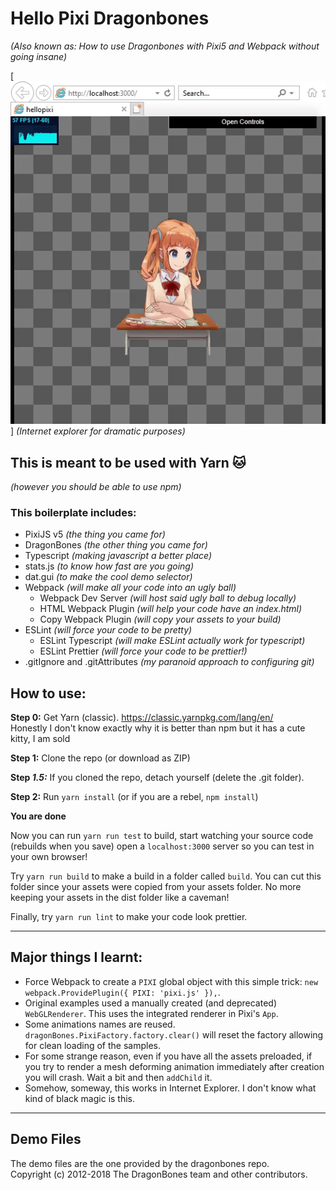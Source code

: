 # Hello Pixi Dragonbones
*(Also known as: How to use Dragonbones with Pixi5 and Webpack without going insane)*

[![For added shock](blackmagic.gif)]
*(Internet explorer for dramatic purposes)*

## This is meant to be used with Yarn 🐱 
*(however you should be able to use npm)*

### This boilerplate includes:
- PixiJS v5 *(the thing you came for)*
- DragonBones *(the other thing you came for)*
- Typescript *(making javascript a better place)*
- stats.js *(to know how fast are you going)*
- dat.gui *(to make the cool demo selector)*
- Webpack *(will make all your code into an ugly ball)*
  - Webpack Dev Server *(will host said ugly ball to debug locally)*
  - HTML Webpack Plugin *(will help your code have an index.html)* 
  - Copy Webpack Plugin *(will copy your assets to your build)*
- ESLint *(will force your code to be pretty)*
  - ESLint Typescript *(will make ESLint actually work for typescript)*
  - ESLint Prettier *(will force your code to be prettier!)*
- .gitIgnore and .gitAttributes *(my paranoid approach to configuring git)*

## How to use:

**Step 0:** Get Yarn (classic). https://classic.yarnpkg.com/lang/en/  
Honestly I don't know exactly why it is better than npm but it has a cute kitty, I am sold

**Step 1:** Clone the repo (or download as ZIP)

**Step *1.5:*** If you cloned the repo, detach yourself (delete the .git folder).

**Step 2:** Run `yarn install` (or if you are a rebel, `npm install`)

**You are done**  

Now you can run `yarn run test` to build, start watching your source code (rebuilds when you save) open a `localhost:3000` server so you can test in your own browser!

Try `yarn run build` to make a build in a folder called `build`. You can cut this folder since your assets were copied from your assets folder. No more keeping your assets in the dist folder like a caveman!

Finally, try `yarn run lint` to make your code look prettier.

---

## Major things I learnt:

* Force Webpack to create a `PIXI` global object with this simple trick: `new webpack.ProvidePlugin({ PIXI: 'pixi.js' }),`.
* Original examples used a manually created (and deprecated) `WebGLRenderer`. This uses the integrated renderer in Pixi's `App`.
* Some animations names are reused. `dragonBones.PixiFactory.factory.clear()` will reset the factory allowing for clean loading of the samples.
* For some strange reason, even if you have all the assets preloaded, if you try to render a mesh deforming animation immediately after creation you will crash. Wait a bit and then `addChild` it.
* Somehow, someway, this works in Internet Explorer. I don't know what kind of black magic is this.

---

## Demo Files
The demo files are the one provided by the dragonbones repo.  
Copyright (c) 2012-2018 The DragonBones team and other contributors.  